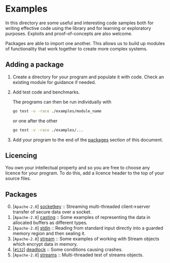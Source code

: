 # Examples

In this directory are some useful and interesting code samples both for writing effective code using the library and for learning or exploratory purposes. Exploits and proof-of-concepts are also welcome.

Packages are able to import one another. This allows us to build up modules of functionality that work together to create more complex systems.

## Adding a package

1. Create a directory for your program and populate it with code. Check an existing module for guidance if needed. 

2. Add test code and benchmarks.

    The programs can then be run individually with

    ```bash
    go test -v -race ./examples/module_name
    ```

    or one after the other

    ```bash
    go test -v -race ./examples/...
    ```

3. Add your program to the end of the [packages](#packages) section of this document.

## Licencing

You own your intellectual property and so you are free to choose any licence for your program. To do this, add a licence header to the top of your source files.

## Packages

0. [`Apache-2.0`] [socketkey](socketkey) :: Streaming multi-threaded client->server transfer of secure data over a socket.
1. [`Apache-2.0`] [casting](casting) :: Some examples of representing the data in allocated buffers as different types.
2. [`Apache-2.0`] [stdin](stdin) :: Reading from standard input directly into a guarded memory region and then sealing it.
3. [`Apache-2.0`] [stream](stream) :: Some examples of working with Stream objects which encrypt data in memory.
4. [[`#132`](https://github.com/awnumar/memguard/issues/132)] [deadlock](deadlock) :: Some conditions causing crashes.
5. [`Apache-2.0`] [streams](streams) :: Multi-threaded test of streams objects.
